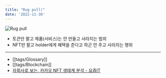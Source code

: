 ```yaml
---
title: "Rug pull)"
date: '2022-11-30'
---
```

![Rug pull](https://openseauserdata.com/files/5bcd597e4a7be8db931aa885a474c95c.gif)

- 토큰만 팔고 제품(서비스)는 안 만들고 사라지는 범죄
- NFT만 팔고 holder에게 혜택을 준다고 하곤 안 주고 사라지는 행위

---
- [[tags/Glossary]]
- [[tags/Blockchain]]
- [자회사로 보는, 카카오 NFT 생태계 분석 - 요즘IT](https://yozm.wishket.com/magazine/detail/1807/)
